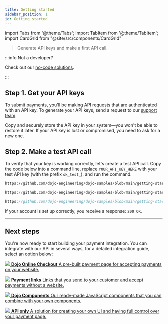 ```yaml
---
title: Getting started
sidebar_position: 1
id: Getting started
---
```


import Tabs from '@theme/Tabs';
import TabItem from '@theme/TabItem';
import CardGrid from "@site/src/components/CardGrid"

>Generate API keys and make a first API call.

:::info Not a developer?

Check out our [no-code solutions](No-code%20solutions).

:::

## Step 1. Get your API keys

To submit payments, you'll be making API requests that are authenticated with an API key. To generate your API keys, send a request to our [support team](https://support.dojo.tech/hc/en-gb/requests/new).

Copy and securely store the API key in your system—you won't be able to restore it later.
If your API key is lost or compromised, you need to ask for a new one.

## Step 2. Make a test API call

To verify that your key is working correctly, let's create a test API call.
Copy the code below into a command line, replace `YOUR_API_KEY_HERE` with your test API key (with the prefix `sk_test_`), and run the command.

<Tabs groupId="codeGroup">
  <TabItem value="curl" label="curl" default>

```bash reference
https://github.com/dojo-engineering/dojo-samples/blob/main/getting-started/curl/create-payment-intent.sh
```

  </TabItem>
  <TabItem value="python" label="Python">

```py reference
https://github.com/dojo-engineering/dojo-samples/blob/main/getting-started/python/create-payment-intent.py#L4-L20
```

  </TabItem>
  <TabItem value="C#" label="C#">

```cs reference
https://github.com/dojo-engineering/dojo-samples/blob/main/getting-started/cs/create-payment-intent.cs
```

  </TabItem>
</Tabs>

If your account is set up correctly, you receive a response: `200 OK`.

---

## Next steps

You're now ready to start building your payment integration. You can integrate with our API in several ways, for a detailed integration guide, select an option below:

<CardGrid home>

[![](/images/dojo-icons/ShoppingBag.svg) **Dojo Online Checkout** A pre-built payment page for accepting payments on your website.](/Accept%20payments/Online%20checkout/Online%20checkout.md)

[![](/images/dojo-icons/Link.svg) **Payment links** Links that you send to your customer and accept payments without a website.](Accept%20payments/Payment%20links/)

[![](/images/dojo-icons/Layout.svg) **Dojo Components** Our ready-made JavaScript components that you can combine with your own components.](Accept%20payments/Components/)

[![](/images/dojo-icons/Code.svg) **API only** A solution for creating your own UI and having full control over your payment page.](Accept%20payments/api-only/)

</CardGrid>
